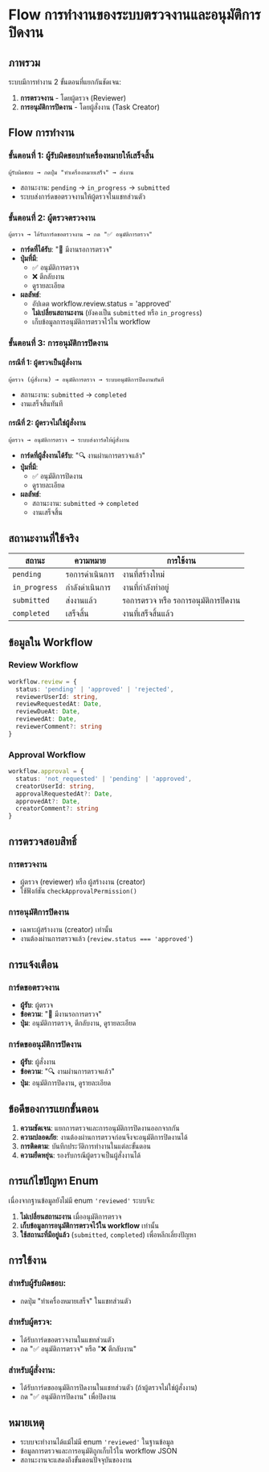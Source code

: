 # Flow การทำงานของระบบตรวจงานและอนุมัติการปิดงาน

## ภาพรวม

ระบบมีการทำงาน 2 ขั้นตอนที่แยกกันชัดเจน:

1. **การตรวจงาน** - โดยผู้ตรวจ (Reviewer)
2. **การอนุมัติการปิดงาน** - โดยผู้สั่งงาน (Task Creator)

## Flow การทำงาน

### **ขั้นตอนที่ 1: ผู้รับผิดชอบทำเครื่องหมายให้เสร็จสิ้น**

```
ผู้รับผิดชอบ → กดปุ่ม "ทำเครื่องหมายเสร็จ" → ส่งงาน
```

- สถานะงาน: `pending` → `in_progress` → `submitted`
- ระบบส่งการ์ดขอตรวจงานให้ผู้ตรวจในแชทส่วนตัว

### **ขั้นตอนที่ 2: ผู้ตรวจตรวจงาน**

```
ผู้ตรวจ → ได้รับการ์ดขอตรวจงาน → กด "✅ อนุมัติการตรวจ"
```

- **การ์ดที่ได้รับ**: "📝 มีงานรอการตรวจ"
- **ปุ่มที่มี**: 
  - ✅ อนุมัติการตรวจ
  - ❌ ตีกลับงาน
  - ดูรายละเอียด
- **ผลลัพธ์**: 
  - อัปเดต workflow.review.status = 'approved'
  - **ไม่เปลี่ยนสถานะงาน** (ยังคงเป็น `submitted` หรือ `in_progress`)
  - เก็บข้อมูลการอนุมัติการตรวจไว้ใน workflow

### **ขั้นตอนที่ 3: การอนุมัติการปิดงาน**

#### **กรณีที่ 1: ผู้ตรวจเป็นผู้สั่งงาน**
```
ผู้ตรวจ (ผู้สั่งงาน) → อนุมัติการตรวจ → ระบบอนุมัติการปิดงานทันที
```

- สถานะงาน: `submitted` → `completed`
- งานเสร็จสิ้นทันที

#### **กรณีที่ 2: ผู้ตรวจไม่ใช่ผู้สั่งงาน**
```
ผู้ตรวจ → อนุมัติการตรวจ → ระบบส่งการ์ดให้ผู้สั่งงาน
```

- **การ์ดที่ผู้สั่งงานได้รับ**: "🔍 งานผ่านการตรวจแล้ว"
- **ปุ่มที่มี**:
  - ✅ อนุมัติการปิดงาน
  - ดูรายละเอียด
- **ผลลัพธ์**: 
  - สถานะงาน: `submitted` → `completed`
  - งานเสร็จสิ้น

## สถานะงานที่ใช้จริง

| สถานะ | ความหมาย | การใช้งาน |
|-------|----------|-----------|
| `pending` | รอการดำเนินการ | งานที่สร้างใหม่ |
| `in_progress` | กำลังดำเนินการ | งานที่กำลังทำอยู่ |
| `submitted` | ส่งงานแล้ว | รอการตรวจ หรือ รอการอนุมัติการปิดงาน |
| `completed` | เสร็จสิ้น | งานที่เสร็จสิ้นแล้ว |

## ข้อมูลใน Workflow

### **Review Workflow**
```typescript
workflow.review = {
  status: 'pending' | 'approved' | 'rejected',
  reviewerUserId: string,
  reviewRequestedAt: Date,
  reviewDueAt: Date,
  reviewedAt: Date,
  reviewerComment?: string
}
```

### **Approval Workflow**
```typescript
workflow.approval = {
  status: 'not_requested' | 'pending' | 'approved',
  creatorUserId: string,
  approvalRequestedAt?: Date,
  approvedAt?: Date,
  creatorComment?: string
}
```

## การตรวจสอบสิทธิ์

### **การตรวจงาน**
- ผู้ตรวจ (reviewer) หรือ ผู้สร้างงาน (creator)
- ใช้ฟังก์ชัน `checkApprovalPermission()`

### **การอนุมัติการปิดงาน**
- เฉพาะผู้สร้างงาน (creator) เท่านั้น
- งานต้องผ่านการตรวจแล้ว (`review.status === 'approved'`)

## การแจ้งเตือน

### **การ์ดขอตรวจงาน**
- **ผู้รับ**: ผู้ตรวจ
- **ข้อความ**: "📝 มีงานรอการตรวจ"
- **ปุ่ม**: อนุมัติการตรวจ, ตีกลับงาน, ดูรายละเอียด

### **การ์ดขออนุมัติการปิดงาน**
- **ผู้รับ**: ผู้สั่งงาน
- **ข้อความ**: "🔍 งานผ่านการตรวจแล้ว"
- **ปุ่ม**: อนุมัติการปิดงาน, ดูรายละเอียด

## ข้อดีของการแยกขั้นตอน

1. **ความชัดเจน**: แยกการตรวจและการอนุมัติการปิดงานออกจากกัน
2. **ความปลอดภัย**: งานต้องผ่านการตรวจก่อนจึงจะอนุมัติการปิดงานได้
3. **การติดตาม**: บันทึกประวัติการทำงานในแต่ละขั้นตอน
4. **ความยืดหยุ่น**: รองรับกรณีผู้ตรวจเป็นผู้สั่งงานได้

## การแก้ไขปัญหา Enum

เนื่องจากฐานข้อมูลยังไม่มี enum `'reviewed'` ระบบจึง:

1. **ไม่เปลี่ยนสถานะงาน** เมื่ออนุมัติการตรวจ
2. **เก็บข้อมูลการอนุมัติการตรวจไว้ใน workflow** เท่านั้น
3. **ใช้สถานะที่มีอยู่แล้ว** (`submitted`, `completed`) เพื่อหลีกเลี่ยงปัญหา

## การใช้งาน

### **สำหรับผู้รับผิดชอบ:**
- กดปุ่ม "ทำเครื่องหมายเสร็จ" ในแชทส่วนตัว

### **สำหรับผู้ตรวจ:**
- ได้รับการ์ดขอตรวจงานในแชทส่วนตัว
- กด "✅ อนุมัติการตรวจ" หรือ "❌ ตีกลับงาน"

### **สำหรับผู้สั่งงาน:**
- ได้รับการ์ดขออนุมัติการปิดงานในแชทส่วนตัว (ถ้าผู้ตรวจไม่ใช่ผู้สั่งงาน)
- กด "✅ อนุมัติการปิดงาน" เพื่อปิดงาน

## หมายเหตุ

- ระบบจะทำงานได้แม้ไม่มี enum `'reviewed'` ในฐานข้อมูล
- ข้อมูลการตรวจและการอนุมัติถูกเก็บไว้ใน workflow JSON
- สถานะงานจะแสดงถึงขั้นตอนปัจจุบันของงาน
